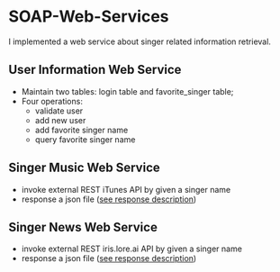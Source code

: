 # SOAP-Web-Services
I implemented a web service about singer related information retrieval.

## User Information Web Service
* Maintain two tables: login table and favorite_singer table;
* Four operations:
  * validate user
  * add new user
  * add favorite singer name
  * query favorite singer name
## Singer Music Web Service
* invoke external REST iTunes API by given a singer name
* response a json file ([see response description](https://affiliate.itunes.apple.com/resources/documentation/itunes-store-web-service-search-api/))
## Singer News Web Service
* invoke external REST iris.lore.ai API by given a singer name
* response a json file ([see response description](http://iris.lore.ai/documentation))
